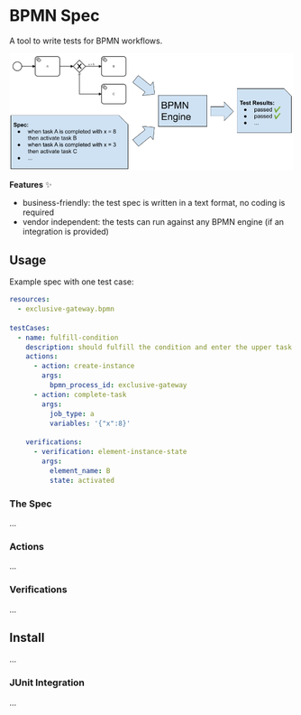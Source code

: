# BPMN Spec

A tool to write tests for BPMN workflows.  

![The idea](docs/bpmn-spec.png)

**Features** :sparkles:

* business-friendly: the test spec is written in a text format, no coding is required
* vendor independent: the tests can run against any BPMN engine (if an integration is provided)   

## Usage

Example spec with one test case:

```yaml
resources:
  - exclusive-gateway.bpmn

testCases:
  - name: fulfill-condition
    description: should fulfill the condition and enter the upper task
    actions:
      - action: create-instance
        args:
          bpmn_process_id: exclusive-gateway
      - action: complete-task
        args:
          job_type: a
          variables: '{"x":8}'

    verifications:
      - verification: element-instance-state
        args:
          element_name: B
          state: activated
``` 

### The Spec

...

### Actions

...

### Verifications

...

## Install

...

### JUnit Integration

...
